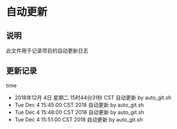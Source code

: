 # 自动更新

## 说明
此文件用于记录项目的自动更新日志

## 更新记录
time

- 2018年12月 4日 星期二 15时44分31秒 CST 自动更新 by auto_git.sh
- Tue Dec 4 15:45:00 CST 2018 自动更新 by auto_git.sh
- Tue Dec 4 15:48:00 CST 2018 自动更新 by auto_git.sh
- Tue Dec 4 15:51:00 CST 2018 自动更新 by auto_git.sh

